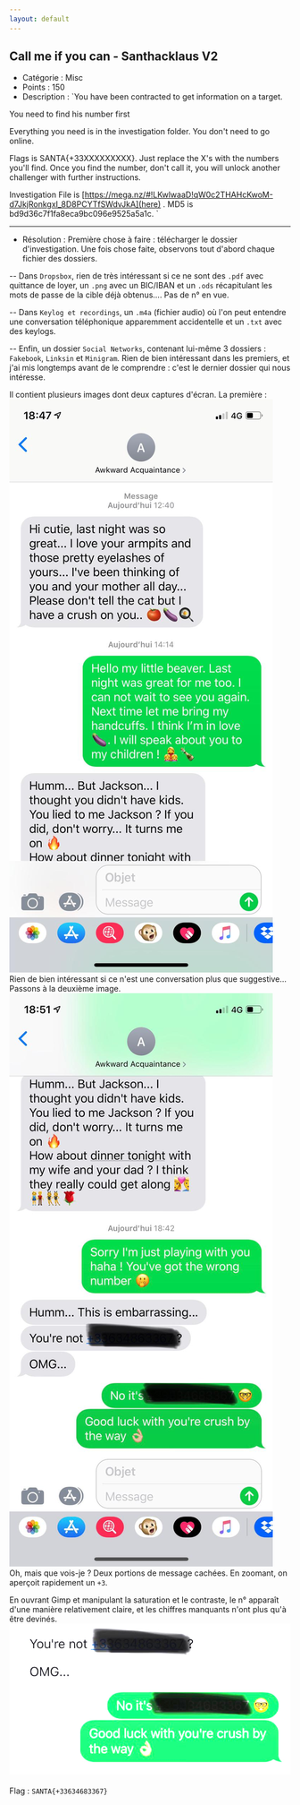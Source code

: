 ```yaml
---
layout: default
---
```


## Call me if you can - Santhacklaus V2

- Catégorie : Misc
- Points : 150
- Description : `You have been contracted to get information on a target.

You need to find his number first

Everything you need is in the investigation folder. You don't need to go online.

Flags is SANTA{+33XXXXXXXXX}. Just replace the X's with the numbers you'll find. Once you find the number, don't call it, you will unlock another challenger with further instructions.

Investigation File is [https://mega.nz/#!LKwlwaaD!qW0c2THAHcKwoM-d7JkjRonkgxI_8D8PCYTfSWdvJkA](here) . MD5 is bd9d36c7f1fa8eca9bc096e9525a5a1c.
`
* * * 

- Résolution :
Première chose à faire : télécharger le dossier d'investigation. Une fois chose faite, observons tout d'abord chaque fichier des dossiers.

-- Dans `Dropsbox`, rien de très intéressant si ce ne sont des `.pdf` avec quittance de loyer, un `.png` avec un BIC/IBAN et un `.ods` récapitulant les mots de passe de la cible déjà obtenus.... Pas de n° en vue.

-- Dans `Keylog et recordings`, un `.m4a` (fichier audio) où l'on peut entendre une conversation téléphonique apparemment accidentelle et un `.txt` avec des keylogs.

-- Enfin, un dossier `Social Networks`, contenant lui-même 3 dossiers : `Fakebook`, `Linksin` et `Minigram`. Rien de bien intéressant dans les premiers, et j'ai mis longtemps avant de le comprendre : c'est le dernier dossier qui nous intéresse.

Il contient plusieurs images dont deux captures d'écran. La première : <br/>
<img src="5688d7aa42462ea07cf682f559d5e51b.jpg"><br/>
Rien de bien intéressant si ce n'est une conversation plus que suggestive... Passons à la deuxième image.<br/>
<img src="f6016d5a8d4a94761268f5f27056c64e.jpg"><br/>
Oh, mais que vois-je ? Deux portions de message cachées. En zoomant, on aperçoit rapidement un `+3`.

En ouvrant Gimp et manipulant la saturation et le contraste, le n° apparaît d'une manière relativement claire, et les chiffres manquants n'ont plus qu'à être devinés.<br/>
<img src="flag.jpg">
<br/>
<br/>
Flag : `SANTA{+33634683367}`